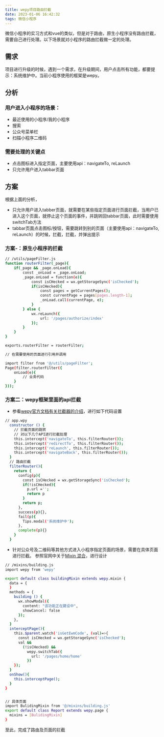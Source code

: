 ```yaml
---
title: wepy项目路由拦截
date: 2023-01-06 16:42:32
tags: 微信小程序
---
```


微信小程序的实习方式和vue的类似，但是对于路由，原生小程序没有路由拦截，需要自己进行处理。以下场景就对小程序的路由拦截做一定的处理。

## 需求
项目进行升级的时候，遇到一个需求，在升级期间，用户点击所有功能，都要提示：系统维护中。当前小程序使用的框架是wepy。

## 分析
### 用户进入小程序的场景：
- 最近使用的小程序/我的小程序
- 搜索
- 公众号菜单栏
- 扫描小程序二维码

### 需要处理的关键点
- 点击图标进入指定页面，主要使用api：navigateTo, reLaunch
- 只允许用户进入tabbar页面

## 方案
根据上面的分析，
- 只允许用户进入tabber页面，就需要在某些指定页面进行页面拦截，当用户已进入这个页面，就停止这个页面的事件，并跳转回tabbar页面，此时需要使用switchTab方法
- tabbar页面点击图标/按钮，需要跳转到别的页面（主要使用api：navigateTo, reLaunch）的时候，拦截，拦截，并弹出提示

### 方案-：原生小程序的拦截
``` bash
// /utils/pageFilter.js
function routerFilter(_page){
    if(_page && _page.onLoad){
        const _onLoad = _page.onLoad;
        _page.onLoad = function(e){
            const isCHecked = wx.getStorageSync('isChecked');
            if(isCHecked){
                const pages = getCurrentPages();
                const currentPage = pages[pages.length-1];
                _onLoad.call(currentPage, e);
            }
        } else {
            wx.reLaunch({
                url: '/pages/authorize/index'
            });
        }
    }
}

exports.routerFilter = routerFilter;

// 在需要使用的页面进行引用并调用

import filter from '@/utils/pageFilter';
Page(filter.routerFilter({
    onLoad(e){
        // 业务代码
    }
}));
```

### 方案二：wepy框架里面的api拦截
- 参看[wepy官方文档有关拦截器的介绍](https://wepyjs.gitee.io/wepy-docs/1.x/#/?id=interceptor-%e6%8b%a6%e6%88%aa%e5%99%a8)，进行如下代码设置

``` bash
// app.wpy
  constructor () {
    // 拦截页面的跳转
    // 对以下几个API进行拦截处理
    this.intercept('navigateTo', this.filterRouter());
    this.intercept('redirectTo', this.filterRouter());
    this.intercept('reLaunch', this.filterRouter());
    this.intercept('navigateBack', this.filterRouter());
  }
  // 路由拦截
  filterRouter(){
    return {
      config(p){
        const isCHecked = wx.getStorageSync('isChecked');
        if(!isCHecked){
          p.url ='';
          return p
        }
        return p;
      },
      success(p){},
      fail(p){
        Tips.modal('系统维护中');
      },
      complete(p){}
    }
  }
```
- 针对公众号及二维码等其他方式进入小程序指定页面的场景，需要在具体页面进行拦截。
参照官网中关于[Mixin 混合](https://wepyjs.gitee.io/wepy-docs/1.x/#/?id=mixin-%e6%b7%b7%e5%90%88)，进行设计
``` bash
// /mixins/building.js
import wepy from 'wepy'

export default class buildingMixin extends wepy.mixin {
  data = {
  }
  methods = {
    building () {
      wx.showModal({
        content: "该功能正在建设中",
        showCancel: false
      });  
    },
  }
  interceptPage(){
    this.$parent.watch('isGetEwmCode', (val)=>{
      const isCHecked = wx.getStorageSync('isChecked');
      val && 
        (!isCHecked) && 
          wepy.switchTab({
            url: '/pages/home/home'
          })
    });
  }
  onShow(){
    this.interceptPage();
  }
}


// 具体页面
import BulidingMixin from '@/mixins/building.js'
export default class Report extends wepy.page {
  mixins = [BulidingMixin]
}

```

至此，完成了路由及页面的拦截